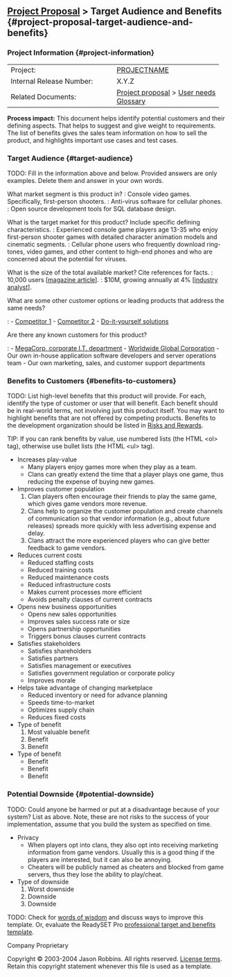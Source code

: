 [Project Proposal](proposal.html) &gt; Target Audience and Benefits {#project-proposal-target-audience-and-benefits}
-------------------------------------------------------------------

### Project Information {#project-information}

<table>
<colgroup>
<col width="50%" />
<col width="50%" />
</colgroup>
<tbody>
<tr class="odd">
<td>Project:</td>
<td><a href="index.html">PROJECTNAME</a></td>
</tr>
<tr class="even">
<td>Internal Release Number:</td>
<td>X.Y.Z</td>
</tr>
<tr class="odd">
<td>Related Documents:</td>
<td><div>
<a href="proposal.html">Project proposal</a> &gt; <a href="user-needs.html">User needs</a>
</div>
<div>
<a href="glossary.html">Glossary</a>
</div></td>
</tr>
</tbody>
</table>

**Process impact:** This document helps identify potential customers and
their defining aspects. That helps to suggest and give weight to
requirements. The list of benefits gives the sales team information on
how to sell the product, and highlights important use cases and test
cases.

### Target Audience {#target-audience}

TODO: Fill in the information above and below. Provided answers are only
examples. Delete them and answer in your own words.

What market segment is this product in?
:   Console video games. Specifically, first-person shooters.
:   Anti-virus software for cellular phones.
:   Open source development tools for SQL database design.

What is the target market for this product? Include specific defining characteristics.
:   Experienced console game players age 13-35 who enjoy first-person
    shooter games with detailed character animation models and
    cinematic segments.
:   Cellular phone users who frequently download ring-tones, video
    games, and other content to high-end phones and who are concerned
    about the potential for viruses.

What is the size of the total available market? Cite references for facts.
:   10,000 users \[[magazine article](#)\].
:   $10M, growing annually at 4% \[[industry analyst](#)\].

What are some other customer options or leading products that address the same needs?

:   -   [Competitor 1](#)
    -   [Competitor 2](#)
    -   [Do-it-yourself solutions](#)

Are there any known customers for this product?

:   -   [MegaCorp, corporate I.T. department](#)
    -   [Worldwide Global Corporation](#)
    -   Our own in-house application software developers and server
        operations team
    -   Our own marketing, sales, and customer support departments

### Benefits to Customers {#benefits-to-customers}

TODO: List high-level benefits that this product will provide. For each,
identify the type of customer or user that will benefit. Each benefit
should be in real-world terms, not involving just this product itself.
You may want to highlight benefits that are not offered by competing
products. Benefits to the development organization should be listed in
[Risks and Rewards](plan.html#risks).

TIP: If you can rank benefits by value, use numbered lists (the HTML
&lt;ol&gt; tag), otherwise use bullet lists (the HTML &lt;ul&gt; tag).

-   Increases play-value
    -   Many players enjoy games more when they play as a team.
    -   Clans can greatly extend the time that a player plays one game,
        thus reducing the expense of buying new games.
-   Improves customer population
    1.  Clan players often encourage their friends to play the same
        game, which gives game vendors more revenue.
    2.  Clans help to organize the customer population and create
        channels of communication so that vendor information (e.g.,
        about future releases) spreads more quickly with less
        advertising expense and delay.
    3.  Clans attract the more experienced players who can give better
        feedback to game vendors.
-   Reduces current costs
    -   Reduced staffing costs
    -   Reduced training costs
    -   Reduced maintenance costs
    -   Reduced infrastructure costs
    -   Makes current processes more efficient
    -   Avoids penalty clauses of current contracts
-   Opens new business opportunities
    -   Opens new sales opportunities
    -   Improves sales success rate or size
    -   Opens partnership opportunities
    -   Triggers bonus clauses current contracts
-   Satisfies stakeholders
    -   Satisfies shareholders
    -   Satisfies partners
    -   Satisfies management or executives
    -   Satisfies government regulation or corporate policy
    -   Improves morale
-   Helps take advantage of changing marketplace
    -   Reduced inventory or need for advance planning
    -   Speeds time-to-market
    -   Optimizes supply chain
    -   Reduces fixed costs
-   Type of benefit
    1.  Most valuable benefit
    2.  Benefit
    3.  Benefit
-   Type of benefit
    -   Benefit
    -   Benefit
    -   Benefit

### Potential Downside {#potential-downside}

TODO: Could anyone be harmed or put at a disadvantage because of your
system? List as above. Note, these are not risks to the success of your
implementation, assume that you build the system as specified on time.

-   Privacy
    -   When players opt into clans, they also opt into receiving
        marketing information from game vendors. Usually this is a good
        thing if the players are interested, but it can also
        be annoying.
    -   Cheaters will be publicly named as cheaters and blocked from
        game servers, thus they lose the ability to play/cheat.
-   Type of downside
    1.  Worst downside
    2.  Downside
    3.  Downside

TODO: Check for [words of
wisdom](http://readyset.tigris.org/words-of-wisdom/target-and-benefits.html)
and discuss ways to improve this template. Or, evaluate the ReadySET Pro
[professional target and benefits
template](http://www.readysetpro.com/ "pro use case template and sample test plan").

Company Proprietary

Copyright © 2003-2004 Jason Robbins. All rights reserved. [License
terms](readyset-license.html). Retain this copyright statement whenever
this file is used as a template.


